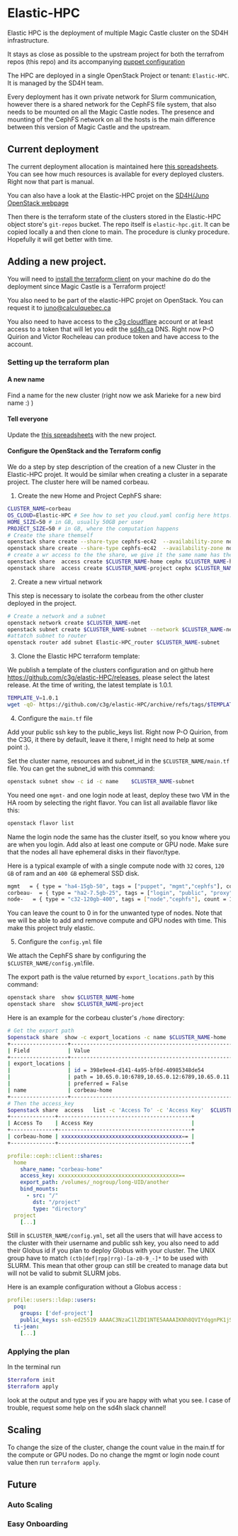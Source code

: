# Elastic-HPC

Elastic HPC is the deployment of multiple Magic Castle cluster on the SD4H infrastructure.

It stays as close as possible to the upstream project for both the terrafrom repos (this repo) and its accompanying  [puppet configuration](https://github.com/c3g/puppet-magic_castle)

The HPC are deployed in a single OpenStack Project or tenant: `Elastic-HPC`. It is managed by the SD4H team.   

Every deployment has it own private network for Slurm communication, however there is a shared network for the CephFS file system, that also needs to be mounted on all the Magic Castle nodes. The presence and mounting of the CephFS network on all the hosts is the main difference between this version of Magic Castle and the upstream.



## Current deployment

The current deployment allocation is maintained here [this spreadsheets](https://docs.google.com/spreadsheets/d/15T0ea7qq-4mbekLgbJNQ0GMcPukT-wFqBYuNZ5VHv5w/edit#gid=0
). You can see how much resources is available for every deployed clusters. Right now that part is manual.

You can also have a look at the Elastic-HPC projet on the [SD4H/Juno OpenStack webpage](https://juno.calculquebec.ca/)

Then there is the terraform state of the clusters stored in the Elastic-HPC object store's `git-repos` bucket. The repo itself is `elastic-hpc.git`. It can be copied locally a and then clone to main. The procedure is clunky procedure. Hopefully it will get better with time.


## Adding a new project.

You will need to [install the terraform client](https://developer.hashicorp.com/terraform/tutorials/aws-get-started/install-cli) on your machine do do the deployment since Magic Castle is a Terraform project!

You also need to be part of the elastic-HPC projet on OpenStack. You can request it to [juno@calculquebec.ca](mailto:juno@calculquebec.ca)

You also need to have access to the [c3g cloudflare](www.cloudflare.com) account or at least access to a token that will let you edit the [sd4h.ca](sd4h.ca) DNS. Right now P-O Quirion and Victor Rocheleau can produce token and have access to the account.

### Setting up the terraform plan

#### A new name
 Find a name for the new cluster (right now we ask Marieke for a new bird name :) )
#### Tell everyone
Update the [this spreadsheets](https://docs.google.com/spreadsheets/d/15T0ea7qq-4mbekLgbJNQ0GMcPukT-wFqBYuNZ5VHv5w/edit#gid=0) with the new project.
#### Configure the OpenStack and the Terraform config

We do a step by step description of the creation of a new Cluster in the Elastic-HPC projet.
It would be similar when creating a cluster in a separate project.  The cluster here will be named corbeau.

1. Create the new Home and Project CephFS share:


```bash
CLUSTER_NAME=corbeau
OS_CLOUD=Elastic-HPC # See how to set you cloud.yaml config here https://docs.openstack.org/python-openstackclient/pike/configuration/index.html
HOME_SIZE=50 # in GB, usually 50GB per user
PROJECT_SIZE=50 # in GB, where the computation happens
# Create the share themself
openstack share create --share-type cephfs-ec42  --availability-zone nova  --name "$CLUSTER_NAME-home"   --description "$CLUSTER_NAME home, this is a test cluster"  cephFS $HOME_SIZE
openstack share create --share-type cephfs-ec42  --availability-zone nova  --name "$CLUSTER_NAME-project"   --description "$CLUSTER_NAME project, this is a test cluster"  cephFS $PROJECT_SIZE
# create a wr access to the the share, we give it the same name has the share itself, parce-que bon!
openstack share  access create $CLUSTER_NAME-home cephx $CLUSTER_NAME-home
openstack share  access create $CLUSTER_NAME-project cephx $CLUSTER_NAME-project
```



2. Create a new virtual network

This step is necessary to isolate the corbeau from the other cluster deployed in
the project.

```bash
# Create a network and a subnet
openstack network create $CLUSTER_NAME-net
openstack subnet create $CLUSTER_NAME-subnet --network $CLUSTER_NAME-net  --subnet-pool subnet_pool
#attatch subnet to router
openstack router add subnet Elastic-HPC_router $CLUSTER_NAME-subnet
```


3. Clone the Elastic HPC terraform template:

We publish a template of the clusters configuration and on github here
https://github.com/c3g/elastic-HPC/releases, please select the latest release.
At the time of writing, the latest template is 1.0.1.


```bash
TEMPLATE_V=1.0.1
wget -qO- https://github.com/c3g/elastic-HPC/archive/refs/tags/$TEMPLATE_V.tar.gz | tar xvz  --transform "s/^elastic-HPC-TEMPLATE_V/$NEW_CLUSTER/"
```  

4. Configure the `main.tf` file

Add your public ssh key to the public_keys list. Right now P-O Quirion, from the C3G, it there by default, leave it there, I might need to help at some point :).

Set the cluster name, resources and subnet_id in the `$CLUSTER_NAME/main.tf` file.  You can get the subnet_id with this command:

```bash
openstack subnet show -c id -c name    $CLUSTER_NAME-subnet
```

You need one `mgmt-` and one login node at least, deploy these two VM in the HA room by selecting the right flavor.
You can list all available flavor like this:

```bash
openstack flavor list
```

Name the login node the same has the cluster itself, so you
know where you are when you login. Add also at least one compute or GPU node.
Make sure that the nodes all have ephemeral disks in their flavor/type.

Here is a typical example of with a single compute node with `32` cores, `120 GB`
of ram and an `400 GB` ephemeral SSD disk.   

``` bash
mgmt   = { type = "ha4-15gb-50", tags = ["puppet", "mgmt","cephfs"], count = 1, disk_size= 20  }
corbeau-  = { type = "ha2-7.5gb-25", tags = ["login", "public", "proxy","cephfs"], count = 1 }
node-   = { type = "c32-120gb-400", tags = ["node","cephfs"], count = 1 }
```

You can leave the count to 0 in for the unwanted type of nodes. Note that we
will be able to add and remove compute and GPU nodes with time. This make
this project truly elastic.

5. Configure the   `config.yml` file

We attach the CephFS share by configuring the `$CLUSTER_NAME/config.yml`file.

The export path is the value returned by `export_locations.path` by this command:

```bash
openstack share  show $CLUSTER_NAME-home
openstack share  show $CLUSTER_NAME-project

```

Here is an example for the corbeau cluster's `/home` directory:

```bash
# Get the export path
$openstack share  show -c export_locations -c name $CLUSTER_NAME-home
+------------------+-----------------------------------------------------------------------------------------------------------------+
| Field            | Value                                                                                                           |
+------------------+-----------------------------------------------------------------------------------------------------------------+
| export_locations |                                                                                                                 |
|                  | id = 398e9ee4-d141-4a95-bf0d-40985348de54                                                                       |
|                  | path = 10.65.0.10:6789,10.65.0.12:6789,10.65.0.11:6789:/volumes/_nogroup/long-UID/another-UID |
|                  | preferred = False                                                                                               |
| name             | corbeau-home                                                                                                    |
+------------------+-----------------------------------------------------------------------------------------------------------------+
# Then the access_key
$openstack share  access   list -c 'Access To' -c 'Access Key'  $CLUSTER_NAME-home
+--------------+------------------------------------------+
| Access To    | Access Key                               |
+--------------+------------------------------------------+
| corbeau-home | xxxxxxxxxxxxxxxxxxxxxxxxxxxxxxxxxxxxxx== |
+--------------+------------------------------------------+

```

```yaml
profile::ceph::client::shares:
  home
    share_name: "corbeau-home"
    access_key: xxxxxxxxxxxxxxxxxxxxxxxxxxxxxxxxxxxxxx==
    export_path: /volumes/_nogroup/long-UID/another
    bind_mounts:
      - src: "/"
        dst: "/project"
        type: "directory"
  project
    [...]   
```



Still in `$CLUSTER_NAME/config.yml`, set all the users that will have access to the cluster with their username and public ssh key, you also need to add their Globus id if you plan to deploy Globus with your cluster. The UNIX group have to match `(ctb|def|rpp|rrg)-[a-z0-9_-]*` to be used with SLURM. This mean that other group can still be created to manage data but will not be valid to submit SLURM jobs.  

Here is an example configuration without a Globus access :

```yaml
profile::users::ldap::users:
  poq:
    groups: ['def-project']
    public_keys: ssh-ed25519 AAAAC3NzaC1lZDI1NTE5AAAAIKNh8QVIYdqgnPK1jS2slJ7Xmcz3eEfqGRaSKqKK3gSF poq@laptop.pub.key
  ti-jean:
    [...]

```

### Applying the plan
In the terminal run

```bash
$terraform init
$terraform apply
```

look at the output and type yes if you are happy with what you see. I case of trouble, request some help on the sd4h slack channel!


## Scaling

To change the size of the cluster, change the count value in the main.tf for the compute or GPU nodes. Do no change the mgmt or login node count value then run `terraform apply`.  


## Future
### Auto Scaling
### Easy Onboarding
